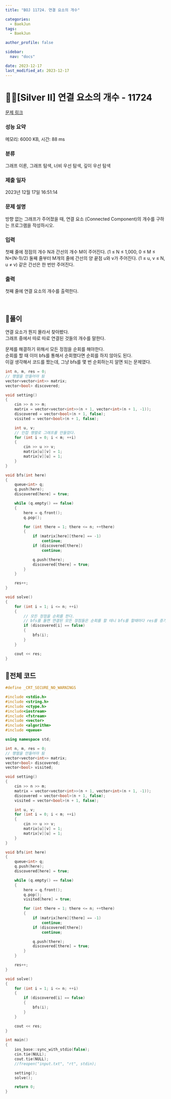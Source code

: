 ```yaml
---
title: "BOJ 11724. 연결 요소의 개수"

categories:
  - BaekJun
tags:
  - BaekJun

author_profile: false

sidebar:
  nav: "docs"

date: 2023-12-17
last_modified_at: 2023-12-17
---
```


# 🙇‍♀️[Silver II] 연결 요소의 개수 - 11724 

[문제 링크](https://www.acmicpc.net/problem/11724) 

### 성능 요약

메모리: 6000 KB, 시간: 88 ms

### 분류

그래프 이론, 그래프 탐색, 너비 우선 탐색, 깊이 우선 탐색

### 제출 일자

2023년 12월 17일 16:51:14

### 문제 설명

<p>방향 없는 그래프가 주어졌을 때, 연결 요소 (Connected Component)의 개수를 구하는 프로그램을 작성하시오.</p>

### 입력 

 <p>첫째 줄에 정점의 개수 N과 간선의 개수 M이 주어진다. (1 ≤ N ≤ 1,000, 0 ≤ M ≤ N×(N-1)/2) 둘째 줄부터 M개의 줄에 간선의 양 끝점 u와 v가 주어진다. (1 ≤ u, v ≤ N, u ≠ v) 같은 간선은 한 번만 주어진다.</p>

### 출력 

 <p>첫째 줄에 연결 요소의 개수를 출력한다.</p>

</br>

## 🚀풀이

연결 요소가 뭔지 몰라서 찾아봤다.  
그래프 중에서 따로 따로 연결된 것들의 개수를 말한다. 

문제를 해결하기 위해서 모든 정점을 순회를 해야한다.  
순회를 할 때 이미 bfs를 통해서 순회했다면 순회를 하지 않아도 된다.  
이걸 생각해서 코드를 짰는데, 그냥 bfs를 몇 번 순회하는지 알면 되는 문제였다.  

```cpp
int n, m, res = 0;
// 행렬을 만들어야 됨
vector<vector<int>> matrix;
vector<bool> discovered;

void setting()
{
	cin >> n >> m;
	matrix = vector<vector<int>>(n + 1, vector<int>(n + 1, -1));
	discovered = vector<bool>(n + 1, false);
	visited = vector<bool>(n + 1, false);

	int u, v;
    // 인접 행렬로 그래프를 만들었다.
	for (int i = 0; i < m; ++i)
	{
		cin >> u >> v;
		matrix[u][v] = 1;
		matrix[v][u] = 1;
	}
}

void bfs(int here)
{
	queue<int> q;
	q.push(here);
	discovered[here] = true;

	while (q.empty() == false)
	{
		here = q.front();
		q.pop();

		for (int there = 1; there <= n; ++there)
		{
			if (matrix[here][there] == -1)
				continue;
			if (discovered[there])
				continue;

			q.push(there);
			discovered[there] = true;
		}
	}

	res++;
}

void solve()
{
	for (int i = 1; i <= n; ++i)
	{
        // 모든 정점을 순회를 한다.
        // bfs를 돌면 연결된 모든 정점들은 순회를 할 테니 bfs를 할때마다 res를 증가하면 된다.
		if (discovered[i] == false)
		{
			bfs(i);
		}
	}

	cout << res;
}
```


## 🚀전체 코드

```cpp
#define _CRT_SECURE_NO_WARNINGS

#include <stdio.h>
#include <string.h>
#include <ctype.h>
#include<iostream>
#include <fstream>
#include <vector>
#include <algorithm>
#include <queue>

using namespace std;

int n, m, res = 0;
// 행렬을 만들어야 됨
vector<vector<int>> matrix;
vector<bool> discovered;
vector<bool> visited;

void setting()
{
	cin >> n >> m;
	matrix = vector<vector<int>>(n + 1, vector<int>(n + 1, -1));
	discovered = vector<bool>(n + 1, false);
	visited = vector<bool>(n + 1, false);

	int u, v;
	for (int i = 0; i < m; ++i)
	{
		cin >> u >> v;
		matrix[u][v] = 1;
		matrix[v][u] = 1;
	}
}

void bfs(int here)
{
	queue<int> q;
	q.push(here);
	discovered[here] = true;

	while (q.empty() == false)
	{
		here = q.front();
		q.pop();
		visited[here] = true;

		for (int there = 1; there <= n; ++there)
		{
			if (matrix[here][there] == -1)
				continue;
			if (discovered[there])
				continue;

			q.push(there);
			discovered[there] = true;
		}
	}

	res++;
}

void solve()
{
	for (int i = 1; i <= n; ++i)
	{
		if (discovered[i] == false)
		{
			bfs(i);
		}
	}

	cout << res;
}

int main()
{
	ios_base::sync_with_stdio(false);
	cin.tie(NULL);
	cout.tie(NULL);
	//freopen("input.txt", "rt", stdin);

	setting();
	solve();

	return 0;
}
```